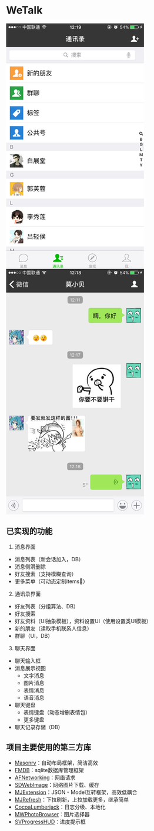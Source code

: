 # WeTalk
<img src="./Screenshot/1.PNG" width = "375" height = "667" alt="screenshot1" align=center />

<img src="./Screenshot/2.PNG" width = "375" height = "667" alt="screenshot1" align=center />

## 已实现的功能
1. 消息界面
  * 消息列表（新会话加入，DB）
  * 消息侧滑删除
  * 好友搜索（支持模糊查询）
  * 更多菜单（可动态定制items）
2. 通讯录界面 
  * 好友列表（分组算法、DB）
  * 好友搜索
  * 好友资料（UI抽象模板），资料设置UI（使用设置类UI模板）
  * 新的朋友（读取手机联系人信息）
  * 群聊（UI，DB）
3. 聊天界面
  * 聊天输入框
  * 消息展示视图
    * 文字消息
    * 图片消息
    * 表情消息
    * 语音消息
  * 聊天键盘
    * 表情键盘（动态增删表情包）
    * 更多键盘
  * 聊天记录存储（DB）

## 项目主要使用的第三方库
* [Masonry](https://github.com/SnapKit/Masonry)：自动布局框架，简洁高效
* [FMDB](https://github.com/ccgus/fmdb)：sqlite数据库管理框架
* [AFNetworking](https://github.com/AFNetworking/AFNetworking)：网络请求
* [SDWebImage](https://github.com/rs/SDWebImage)：网络图片下载、缓存
* [MJExtension](https://github.com/CoderMJLee/MJExtension)：JSON - Model互转框架，高效低耦合
* [MJRefresh](https://github.com/CoderMJLee/MJRefresh)：下拉刷新，上拉加载更多，继承简单
* [CocoaLumberjack](https://github.com/CocoaLumberjack/CocoaLumberjack)：日志分级、本地化
* [MWPhotoBrowser](https://github.com/mwaterfall/MWPhotoBrowser)：图片选择器
* [SVProgressHUD](https://github.com/SVProgressHUD/SVProgressHUD)：进度提示框
